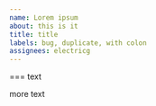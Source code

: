 ```yaml
---
name: Lorem ipsum
about: this is it
title: title
labels: bug, duplicate, with colon
assignees: electricg
---
```








===
text

more text
